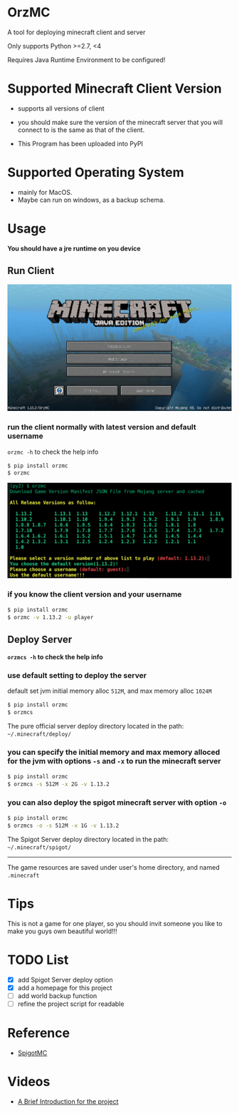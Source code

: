 # OrzMC

A tool for deploying minecraft client and server

Only supports Python >=2.7, <4

Requires Java Runtime Environment to be configured!

# Supported Minecraft Client Version

- supports all versions of client

- you should make sure the version of the minecraft server that you will connect to is the same as that of the client.

- This Program has been uploaded into PyPI

# Supported Operating System

- mainly for MacOS.
- Maybe can run on windows, as a backup schema.

# Usage

**You should have a jre runtime on you device**

## Run Client

![Minecraft-Client](screenshots/minecraft-client.png)

### run the client normally with latest version and default username

`orzmc -h` to check the help info

```bash
$ pip install orzmc
$ orzmc
```
![orzmc](screenshots/orzmc.png)

### if you know the client version and your username

```bash
$ pip install orzmc
$ orzmc -v 1.13.2 -u player
```

## Deploy Server

**`orzmcs -h` to check the help info**

### use default setting to deploy the server

default set jvm initial memory alloc `512M`, and max memory alloc `1024M`

```bash
$ pip install orzmc
$ orzmcs
```

The pure official server deploy directory located in the path: `~/.minecraft/deploy/`

### you can specify the initial memory and max memory alloced for the jvm with options `-s` and `-x` to run the minecraft server

```bash
$ pip install orzmc
$ orzmcs -s 512M -x 2G -v 1.13.2
```

### you can also deploy the spigot minecraft server with option `-o`

```bash
$ pip install orzmc
$ orzmcs -o -s 512M -x 1G -v 1.13.2
```

The Spigot Server deploy directory located in the path: `~/.minecraft/spigot/`

---

The game resources are saved under user's home directory, and named `.minecraft`

# Tips

This is not a game for one player, so you should invit someone you like to make you guys own beautiful world!!!

# TODO List

- [x] add Spigot Server deploy option
- [x] add a homepage for this project
- [ ] add world backup function
- [ ] refine the project script for readable

# Reference

- [SpigotMC](https://www.spigotmc.org/)

# Videos

- [A Brief Introduction for the project](https://youtu.be/gx-JeoW2K5I)